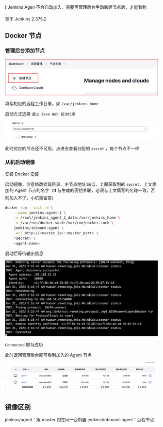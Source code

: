 ❗ Jenkins Agen  不会自动加入，需要再管理后台手动新建节点后，才能看到

基于 Jenkins 2.375.2

## Docker 节点

### 管理后台添加节点
![](assets/Pasted%20image%2020230131161027.png)

填写相应的远程工作目录，如 `/var/jenkins_home`

启动方式选择 `通过 Java Web 启动代理`

![](assets/Pasted%20image%2020230131161137.png)

此时对应的节点还不可用，点进去查看分配的 `secret` ，每个节点不一样

### 从机启动镜像

安装 Docker [安装](../Docker/安装.md)

启动镜像，注意修改挂载目录、主节点地址:端口、上面获取到的 `secret`、上文添加的 Agent 节点的名字（❗❗ 与生成的密钥关联，必须与上文填写的名称一致，否则加入不了，小坑需留意）

```bash
docker run --init -d \
	--name jenkins-agent-1 \
	-v /root/jenkins_agent_1_data:/var/jenkins_home \
	-v /var/run/docker.sock:/var/run/docker.sock \
	jenkins/inbound-agent \
	-url http://<master_ip>:<master_port> \
	<secret> \
	<agent-name>
```

启动后等待输出信息

![](assets/Pasted%20image%2020230131161707.png)

`Connected` 即为成功

此时返回管理后台即可看到加入的 Agent 节点

![](assets/Pasted%20image%2020230131162047.png)

## 镜像区别

jenkins/agent：跟 master 跑在同一台机器
jenkins/inbound-agent：远程节点